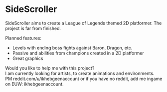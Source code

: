 SideScroller
============

SideScroller aims to create a League of Legends themed 2D platformer. The project is far from finished. 

Planned features:
  - Levels with ending boss fights against Baron, Dragon, etc.
  - Passive and abilities from champions created in a 2D platformer
  - Great graphics
  
Would you like to help me with this project?  
I am currently looking for artists, to create animations and environments.  
PM reddit.com/u/ikhebgeenaccount or if you have no reddit, add me ingame on EUW: ikhebgeenaccount.  
